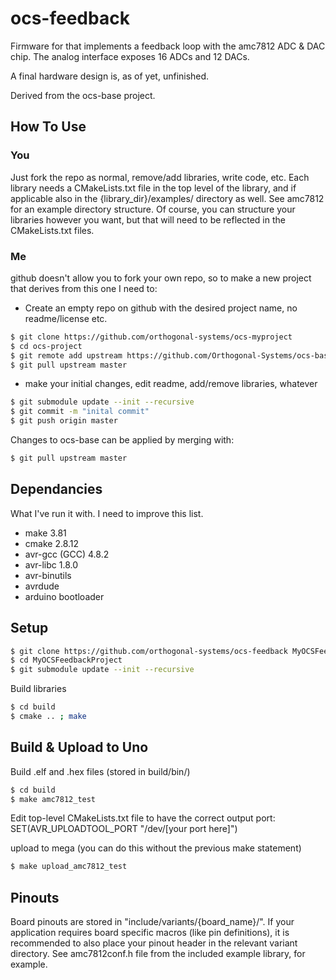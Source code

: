 # ocs-feedback
Firmware for that implements a feedback loop with the amc7812 ADC & DAC chip.
The analog interface exposes 16 ADCs and 12 DACs.

A final hardware design is, as of yet, unfinished.

Derived from the ocs-base project.

## How To Use

### You

Just fork the repo as normal, remove/add libraries, write code, etc.
Each library needs a CMakeLists.txt file in the top level of the library, and if applicable also in the {library_dir}/examples/ directory as well.
See amc7812 for an example directory structure.
Of course, you can structure your libraries however you want, but that will need to be reflected in the CMakeLists.txt files.

### Me

github doesn't allow you to fork your own repo, so to make a new project that derives from this one I need to:

 * Create an empty repo on github with the desired project name, no readme/license etc.

```Bash
$ git clone https://github.com/orthogonal-systems/ocs-myproject
$ cd ocs-project
$ git remote add upstream https://github.com/Orthogonal-Systems/ocs-base.git 
$ git pull upstream master
```
 * make your initial changes, edit readme, add/remove libraries, whatever

```Bash
$ git submodule update --init --recursive
$ git commit -m "inital commit"
$ git push origin master
```

Changes to ocs-base can be applied by merging with:

```Bash
$ git pull upstream master
```

## Dependancies
What I've run it with.  I need to improve this list.

 * make 3.81
 * cmake 2.8.12
 * avr-gcc (GCC) 4.8.2
 * avr-libc 1.8.0
 * avr-binutils
 * avrdude
 * arduino bootloader

## Setup
```Bash
$ git clone https://github.com/orthogonal-systems/ocs-feedback MyOCSFeedbackProject
$ cd MyOCSFeedbackProject
$ git submodule update --init --recursive
```

Build libraries
```Bash
$ cd build
$ cmake .. ; make
```

## Build & Upload to Uno
Build .elf and .hex files (stored in build/bin/)
```Bash
$ cd build
$ make amc7812_test
```

Edit top-level CMakeLists.txt file to have the correct output port: SET(AVR_UPLOADTOOL_PORT "/dev/[your port here]")

upload to mega (you can do this without the previous make statement)
```Bash
$ make upload_amc7812_test
```

## Pinouts
Board pinouts are stored in "include/variants/{board_name}/".
If your application requires board specific macros (like pin definitions), it is recommended to also place your pinout header in the relevant variant directory.
See amc7812conf.h file from the included example library, for example.
